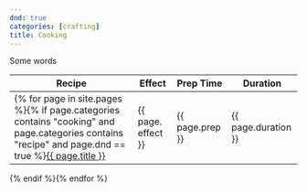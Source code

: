 ```yaml
---
dnd: true
categories: [crafting]
title: Cooking
---
```


Some words



Recipe | Effect |  Prep Time | Duration |
--- | --- | --- | --- |
{% for page in site.pages %}{% if page.categories contains "cooking" and page.categories contains "recipe" and page.dnd == true %}<a href="{{site.baseurl}}{{ page.url }}">{{ page.title }}</a>| {{ page. effect }} | {{ page.prep }} | {{ page.duration }}
{% endif %}{% endfor %}
